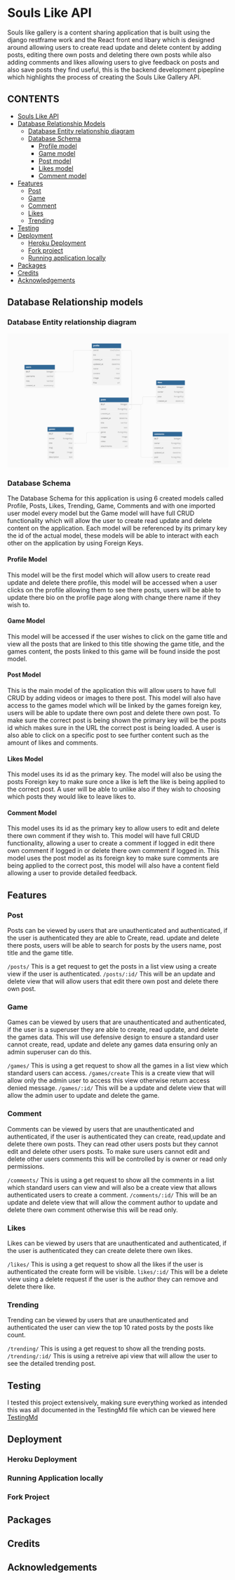 # Souls Like API

Souls like gallery is a content sharing application that is built using the django restframe work and the React front end libary which is designed around allowing users to create read update and delete content by adding posts, editing there own posts and deleting there own posts while also adding comments and likes allowing users to give feedback on posts and also save posts they find useful, this is the backend development pipepline which highlights the process of creating the Souls Like Gallery API.

## CONTENTS

- [Souls Like API](#souls-like-api)
- [Database Relationship Models](#database-relationship-models)
    - [Database Entity relationship diagram](#database-entity-relationship-diagram)
    - [Database Schema](#database-schema)
        - [Profile model](#profile-model)
        - [Game model](#game-model)
        - [Post model](#post-model)
        - [Likes model](#likes-model)
        - [Comment model](#comment-model)
- [Features](#features)
    - [Post](#post)
    - [Game](#game)
    - [Comment](#comment)
    - [Likes](#likes)
    - [Trending](#trending)
- [Testing](#testing)
- [Deployment](#deployment)
    - [Heroku Deployment](#heroku-deployment)
    - [Fork project](#fork-project)
    - [Running application locally](#running-application-locally)
- [Packages](#packages)
- [Credits](#credits)
- [Acknowledgements](#acknowledgements)

## Database Relationship models

### Database Entity relationship diagram

![Database ERD](docs/images/database-erd-souls-like.png)

### Database Schema 

The Database Schema for this application is using 6 created models called Profile, Posts, Likes, Trending, Game, Comments and with one imported user model every model but the Game model will have full CRUD functionality which will allow the user to create read update and delete content on the application. Each model will be referenced by its primary key the id of the actual model, these models will be able to interact with each other on the application by using Foreign Keys.

#### Profile Model

This model will be the first model which will allow users to create read update and delete there profile, this model will be accessed when a user clicks on the profile allowing them to see there posts, users will be able to update there bio on the profile page along with change there name if they wish to.

#### Game Model

This model will be accessed if the user wishes to click on the game  title and view all the posts that are linked to this title showing the game title, and the games content,  the posts linked to this game will be found inside the post model.

#### Post Model

This is the main model of the application this will allow users to have full CRUD by adding videos or images to there post. This model will also have access to the games model which will be linked by the games foreign key, users will be able to update there own post and delete there own post. To make sure the correct post is being shown the primary key will be the posts id which makes sure in the URL the correct post is being loaded. A user is also able to click on a specific post to see further content such as the amount of likes and comments.

#### Likes Model

This model uses its id as the primary key. The model will also be using the posts Foreign key to make sure once a like is left the like is being applied to the correct post. A user will be able to unlike also if they wish to choosing which posts they would like to leave likes to.

#### Comment Model

This model uses its id as the primary key to allow users to edit and delete there own comment if they wish to. This model will have full CRUD functionality, allowing a user to create a comment if logged in edit there own comment if logged in or delete there own comment if logged in. This model uses the post model as its foreign key to make sure comments are being applied to the correct post, this model will also have a content field allowing a user to provide detailed feedback.

## Features

### Post

Posts can be viewed by users that are unauthenticated and authenticated, if the user is authenticated they are able to Create, read. update and delete there posts, users will be able to search for posts by the users name, post title and the game title.

`/posts/` This is a get request to get the posts in a list view using a create view if the user is authenticated.
`/posts/:id/` This will be an update and delete view that will allow users that edit there own post and delete there own post.

### Game

Games can be viewed by users that are unauthenticated and authenticated, if the user is a superuser they are able to create, read update, and delete the games data. This will use defensive design to ensure a standard user cannot create, read, update and delete any games data ensuring only an admin superuser can do this.

`/games/` This is using a get request to show all the games in a list view which standard users can access.
`/games/create` This is a create view that will allow only the admin user to access this view otherwise return access denied message.
`/games/:id/` This will be a update and delete view that will allow the admin user to update and delete the game.


### Comment

Comments can be viewed by users that are unauthenticated and authenticated, if the user is authenticated they can create, read,update and delete there own posts. They can read other users posts but they cannot edit and delete other users posts. To make sure users cannot edit and delete other users comments this will be controlled by is owner or read only permissions.

`/comments/` This is using a get request to show all the comments in a list which standard users can view and will also be a create view that allows authenticated users to create a comment.
`/comments/:id/` This will be an update and delete view that will allow the comment author to update and delete there own comment otherwise this will be read only.

### Likes

Likes can be viewed by users that are unauthenticated and authenticated, if the user is authenticated they can create delete there own likes.

`/likes/` This is using a get request to show all the likes if the user is authenticated the create form will be visible.
`likes/:id/` This will be a delete view using a delete request if the user is the author they can remove and delete there like.

### Trending

Trending can be viewed by users that are unauthenticated and authenticated the user can view the top 10 rated posts by the posts like count.

`/trending/` This is using a get request to show all the trending posts.
`/trending/:id/` This is using a retreive api view that will allow the user to see the detailed trending post.

## Testing 

I tested this project extensively, making sure everything worked as intended this was all documented in the TestingMd file which can be viewed here [TestingMd](https://github.com/mattthughes/souls-like-api/blob/main/TESTING.md)

## Deployment

### Heroku Deployment

### Running Application locally

### Fork Project

## Packages

## Credits

## Acknowledgements


